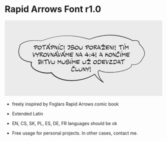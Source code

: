 # Rapid Arrows Font r1.0

![Rapid Arrows](rapid-arrows.png?raw=true "Rapid Arrows")

- freely inspired by Foglars Rapid Arrows comic book
- Extended Latin
- EN, CS, SK, PL, ES, DE, FR languages should be ok

- Free usage for personal projects. In other cases, contact me.